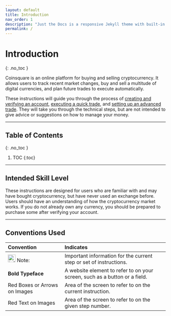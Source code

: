 ```yaml
---
layout: default
title: Introduction
nav_order: 1
description: "Just the Docs is a responsive Jekyll theme with built-in search that is easily customizable and hosted on GitHub Pages."
permalink: /
---
```


# Introduction
{: .no_toc }

Coinsquare is an online platform for buying and selling cryptocurrency. It allows users to track recent market changes, buy and sell a multitude of digital currencies, and plan future trades to execute automatically.

These instructions will guide you through the process of [creating and verifying an account](docs/create-account), [executing a quick trade](docs/quick-trade), and [setting up an advanced trade](docs/advanced-trade). They will take you through the technical steps, but are not intended to give advice or suggestions on how to manage your money.

* * *

## Table of Contents
{: .no_toc }

1. TOC
{:toc}

* * *

## Intended Skill Level

These instructions are designed for users who are familiar with and may have bought cryptocurrency, but have never used an exchange before. Users should have an understanding of how the cryptocurrency market works. If you do not already own any currency, you should be prepared to purchase some after verifying your account.

* * *

## Conventions Used

| Convention | Indicates |
|:-----------|:----------|
| <img src="https://cdn0.iconfinder.com/data/icons/zondicons/20/exclamation-outline-512.png" alt="Info Icon" width="24px"> Note: | Important information for the current step or set of instructions. |
| **Bold Typeface** | A website element to refer to on your screen, such as a button or a field. |
| Red Boxes or Arrows on Images | Area of the screen to refer to on the current instruction. |
| Red Text on Images | Area of the screen to refer to on the given step number. |
